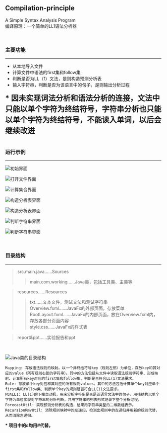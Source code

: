 ## Compilation-principle
A Simple Syntax Analysis Program<br>
编译原理：一个简单的LL1语法分析器<br>

<br>

### 主要功能
---
<ul>
  <li>从本地导入文件</li>
  <li>计算文件中语法的first集和follow集</li>
  <li>判断是否为LL（1）文法，是则构造预测分析表</li>
  <li>输入字符串，判断是否为该语言中的句子，是则输出分析过程</li>
</ul>

<b><font size=5>* 因未实现词法分析和语法分析的连接，文法中只能以单个字符为终结符号，字符串分析也只能以单个字符为终结符号，不能读入单词，以后会继续改进</font></b><br>
<br>

### 运行示例
---
![初始界面](img/运行示例_初始界面.jpg)

![打开文件界面](img/运行示例_打开文件界面.jpg)

![计算集合界面](img/运行示例_计算集合界面.jpg)

![构造分析表界面](img/运行示例_构造分析表界面1.jpg)

![构造分析表界面](img/运行示例_构造分析表界面2.jpg)

![判断字符串界面](img/运行示例_判断字符串界面1.jpg)

![判断字符串界面](img/运行示例_判断字符串界面2.jpg)

<br>

### 目录结构
---
>src.main.java......Sources<br>
>>main.com.working......Java类，包括工具类、主类等<br>

>resources......Resources<br>
>>txt......文本文件，测试文法和测试字符串<br>
>>Overview.fxml......JavaFx的外部页面，存放菜单<br>
>>RootLayout.fxml......JavaFx的内部页面，放在Overview.fxml内，存放各部分页面内容<br>
>>style.css......JavaFx的样式表<br>

>report&ppt......实验报告和ppt<br>
<br>

![Java类的目录结构](img/Java类的目录结构.jpg)

    Mapping: 存放语法规则的映射。以一个非终结符号key（规则左部）为单位，存放key和其对应的value（所有规则右部的字符串）。其中的方法包括从文件中读取语法规则字符串、形成映射、计算所有key对应的first集和follow集、判断是否符合LL(1)文法要求。
    Rule: 存放单个key对应和其对应的所有规则values。其中的方法包括计算单个key对应单个first集和follow集、判断单个key的规则是否符合LL(1)文法要求。
    PDALL1: LL(1)的下推自动机，用来分析字符串是否是该语言文法中的句子。用栈结构以单个字符为单位实现对字符串的分析判断，并用字符串的列表形式记录下整个分析过程。
    ForecastUtil: 实现预测分析表的构造，结果用字符串类型的二维数组表示。
    RecursionRmvUtil: 消除规则映射中的左递归，检测出规则中的左递归并用新的规则代替，从而消除左递归。
<b>\* 项目中的ε均用#代替。</b><br>

